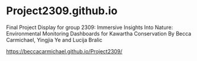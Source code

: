 # Project2309.github.io
Final Project Display for group 2309: Immersive Insights Into Nature: Environmental Monitoring Dashboards for Kawartha Conservation By Becca Carmichael, Yingjia Ye and Lucija Bralic

https://beccacarmichael.github.io/Project2309/